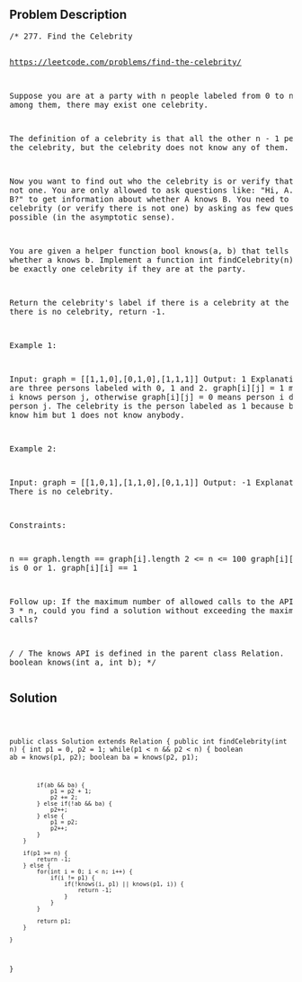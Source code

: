 <!--
<style>
  body { font-family: Arial, sans-serif; }
  .container {{ max-width: 100%; margin: 0 auto; padding: 10px; }}
  .comment-block { max-width: 30%; background-color: #f9f9f9; padding: 10px; border-left: 5px solid #ccc; overflow-wrap: break-word; white-space: pre-wrap; }
  .code-block { background-color: #f4f4f4; padding: 10px; border: 1px solid #ddd; overflow-wrap: break-word; white-space: pre-wrap; }
</style>
-->

<div class='container'>
<h2>Problem Description</h2>
<div class='comment-block'>
<pre>
/* 277. Find the Celebrity

https://leetcode.com/problems/find-the-celebrity/

Suppose you are at a party with n people labeled from 0 to n - 1 and among them, 
there may exist one celebrity. 

The definition of a celebrity is that all the other n - 1 people know the celebrity, 
but the celebrity does not know any of them.

Now you want to find out who the celebrity is or verify that there is not one. 
You are only allowed to ask questions like: 
"Hi, A. Do you know B?" to get information about whether A knows B. 
You need to find out the celebrity (or verify there is not one) 
by asking as few questions as possible (in the asymptotic sense).

You are given a helper function bool knows(a, b) that tells you whether a knows b. 
Implement a function int findCelebrity(n). 
There will be exactly one celebrity if they are at the party.

Return the celebrity's label if there is a celebrity at the party. If there is no celebrity, return -1.

 

Example 1:

Input: graph = [[1,1,0],[0,1,0],[1,1,1]]
Output: 1
Explanation: There are three persons labeled with 0, 1 and 2. 
graph[i][j] = 1 means person i knows person j, otherwise graph[i][j] = 0 
means person i does not know person j. 
The celebrity is the person labeled as 1 because both 0 and 2 know him but 1 does not know anybody.


Example 2:

Input: graph = [[1,0,1],[1,1,0],[0,1,1]]
Output: -1
Explanation: There is no celebrity.
 

Constraints:

n == graph.length == graph[i].length
2 <= n <= 100
graph[i][j] is 0 or 1.
graph[i][i] == 1
 

Follow up: If the maximum number of allowed calls to the API knows is 3 * n, 
could you find a solution without exceeding the maximum number of calls?

*/
/* The knows API is defined in the parent class Relation.
      boolean knows(int a, int b); */
</pre>
</div>

<h2>Solution</h2>
<div class='code-block'>
<pre><code class='language-java'>



public class Solution extends Relation {
    public int findCelebrity(int n) {
        int p1 = 0, p2 = 1;
        while(p1 < n && p2 < n) {
            boolean ab = knows(p1, p2);
            boolean ba = knows(p2, p1);

            if(ab && ba) {
                p1 = p2 + 1;
                p2 += 2;
            } else if(!ab && ba) {
                p2++;
            } else {
                p1 = p2;
                p2++;
            }
        }

        if(p1 >= n) {
            return -1;
        } else {
            for(int i = 0; i < n; i++) {
                if(i != p1) {
                    if(!knows(i, p1) || knows(p1, i)) {
                        return -1;
                    }
                }
            }

            return p1;
        }
        
    }
}
</code></pre>
</div>
</div>
